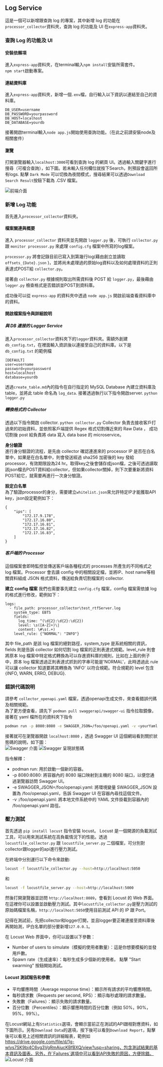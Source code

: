 ##  Log Service
這是一個可以新增跟查詢 log 的專案，其中新增 log 的功能在`processor_collector`資料夾，查詢 log 的功能及 UI 在`express-app`資料夾。

### 查詢 Log 的功能及 UI
#### 安裝依賴項
進入`express-app`資料夾，在terminal輸入`npm install`安裝所需套件。  
`npm start`啟動專案。  

#### 連結資料庫
進入`express-app`資料夾，新增一個`.env`檔，自行輸入以下資訊以連結至自己的資料庫。
```
DB_USER=username
DB_PASSWORD=yourpassword
DB_HOST=localhost
DB_DATABASE=yourdb
```
接著開啟terminal輸入`node app.js`開始使用查詢功能。（在此之前請安裝node及相關套件）  
#### 瀏覽
打開瀏覽器輸入`localhost:3000`可看到查詢 log 的網頁 UI。透過輸入關鍵字進行搜尋（可複合查詢），如下圖。若未輸入任何欄位就按下Search，則預設會返回所有logs. 點擊 `Dark Mode` 可以切換為夜間模式，搜尋結果可以透過`Download Search Result`按鈕下載為 .CSV 檔案。    

![前端介面](/images/FrontendUI.png)

### 新增 Log 功能
首先進入`processor_collector`資料夾。

#### 檔案關連與概要
進入 `processor_collector` 資料夾並先開啟 `logger.py` 後，可執行 `collector.py` 跟 `monitor processor.py` 來處理 `config.cfg` 檔案中所寫的log檔案。  

`processor.py` 將會記錄目前已寫入到第幾行log(藉由創立並讀取 `offsets_{Date}.json` )，並將尚未處理過的原始log資料以及如何處理資料的正則表達式POST給 `collector.py`。  

接著由 `collector.py` 根據規則取出所需資料後 POST 給 `logger.py`，最後藉由 `logger.py` 檢查格式是否錯誤並POST到資料庫。  

成功後可以從 `express-app` 的資料夾中透過 `node app.js` 開啟前端查看資料庫中的資料。 

#### 開啟檔案指令與詳細說明
##### 與 DB 連接的 Logger Service
進入`processor_collector`資料夾下的`logger`資料夾。需額外創建 `db_config.txt`，在裡面輸入資訊後以連接至自己的資料庫。以下是 `db_config.txt` 的範例檔
```
[DEFAULT]  
user=username
password=yourpassword  
host=localhost  
database=yourdb  
```
透過`create_table.md`內的指令在自行指定的 MySQL Database 內建立資料庫及 table，並將此 table 命名為 `log_data`.
接著透過執行以下指令開啟server.
```python logger.py```

##### 轉換格式的 Collector
透過以下指令開啟 collector.
```python collector.py```
Collector 負責去接收客戶打過來的初始資料，並依照客戶端提供 Regex 格式切割傳近來的 Raw Data ， 成功切割後 post 給負責將 data 寫入 data base 的 microservice。

**身分驗證**  
進行身分驗證的流程，是先由 collector 確認連進來的 processor IP 是否在白名單中，如果是在白名單中，則會發送經過 sha256 加密後的 key 發給 processor，有效期限設為24 hr。取得key之後會儲存成json檔，之後可透過讀取該json檔去POST資料給collector，但如果collector關掉，則下次要重新將資料POST給它，就需要再進行一次身分驗證。

**設定白名單**  
為了驗證processor的身分，需要建立`whitelist.json`來允許特定IP才能獲取API key，json設定範例如下：
```
{
    "ips": [
        "172.17.9.178",
        "172.17.16.80",
        "172.17.16.81",
        "172.17.16.82",
        "172.17.16.83",
    ]
}
```

##### 客戶端的 Processor
這個檔案會即時監控並傳送客戶端各種程式的 processes 所產生的不同格式之 log 檔案。Processor 會去讀 config 中的相關設定檔，並將IP、host name等相關資料組成 JSON 格式資料，傳送給負責切割檔案的 collector.


<!-- **建立 API key 檔案**
我們需要事先建立 `api_key.json` 檔案，才能將資料 POST 給 collector，範例如下：
```
{
    "collector-api-key": "<1234567890abcdef>"
}
```
其中 <> 的部分請填入由 collector 允許的金鑰以取得權限。 -->

**建立 config 檔案**
我們也需要事先建立 `config.cfg` 檔案，config 檔案需依據 log 的格式進行修改，範例如下：
```
logs:
  - file_path: processor_collector\test_rtfServer.log
    system_type: EBTS
    fields:
      log_time: ^(\d{2}:\d{2}:\d{2})
      level: \s([A-Z]+)\|
      content: \#\s(.+)
    level_rule: {"NORMAL": "INFO"}
```
其中 file_path 是該 log 檔案的絕對路徑，system_type 是系統相關的資訊，fields 則是告訴 collector 如何切割 log 檔案的正則表達式規範。level_rule 則會將原本 log 檔案中特定格式轉換為可以存進資料庫的規則，比如在上面的例子中，原本 log 檔案透過正則表達式抓到的字串可能是'NORMAL'，此時透過此 rule 可以讓 collector 知道要將其轉換為 'INFO' 以符合規範。符合規範的 level 包含 {INFO, WARN, ERRO, DEBUG}.

### 錯誤代碼說明
請參考 `collector_openapi.yaml` 檔案，透過openapi生成文件，來查看錯誤代碼及相關規範。  
為了更方便查看，請先下 `podman pull swaggerapi/swagger-ui` 指令拉取鏡像，接著在 yaml 檔所在的資料夾下指令
```bash
podman run -p 8080:8080 -e SWAGGER_JSON=/foo/openapi.yaml -v <yourYaml FilePath>:/foo/openapi.yaml swaggerapi/swagger-ui
```
接著就可在瀏覽器開啟 `localhost:8080` ，透過 Swagger UI 這個網站看到關於狀態碼的說明，如下圖：  
![Swagger 介面](/images/openapi.png)
![Swagger 呈現狀態碼](/images/openapi2.png)  

指令解釋：
  - podman run: 用於啟動一個新的容器。
  - -p 8080:8080: 將容器內的 8080 端口映射到主機的 8080 端口，以便您通過瀏覽器訪問 Swagger UI。
  - -e SWAGGER_JSON=/foo/openapi.yaml: 將環境變量 SWAGGER_JSON 設置為 /foo/openapi.yaml，告訴 Swagger UI 在容器內尋找這個文件。
  - -v <yourYaml FilePath>:/foo/openapi.yaml: 將本地文件系統中的 YAML 文件掛載到容器內的 /foo/openapi.yaml 路徑。

### 壓力測試
首先透過 `pip install locust` 指令安裝 locust。
Locust 是一個開源的負載測試工具，可以用來測試系統在高負載情況下的性能。透過 `locustfile_collector.py` 跟 `locustfile_server.py` 二個檔案，可分別對collector跟logger的api進行壓力測試。  

在終端中分別運行以下命令來啟動: 
```bash
locust -f locustfile_collector.py --host=http://localhost:5050
```
和 
```bash
locust -f locustfile_server.py --host=http://localhost:5000
```
然後打開瀏覽器並訪問 `http://localhost:8089`，會看到 Locust 的 Web 界面。在這裡你可以設置並啟動壓力測試。其中`locustfile_collector.py`是壓力測試的原始碼檔案名稱，`http://localhost:5050`使用目前測試 API 的 IP 跟 Port。

記得在測試前，先把collector和logger打開，並且logger要正確連接至資料庫後再開始測，IP白名單的部分要新增`127.0.0.1`。

在 Locust Web 界面中，你可以設置以下參數：
- Number of users to simulate（模擬的使用者數量）：這是你想要模擬的並發用戶數。
- Spawn rate（生成速率）：每秒生成多少個新的使用者。
點擊 "Start swarming" 按鈕開始測試。

#### Locust 測試報告和參數
- 平均響應時間（Average response time）：顯示所有請求的平均響應時間。  
- 每秒請求數（Requests per second, RPS）：顯示每秒處理的請求數量。  
- 失敗數（Failures）：顯示失敗的請求數量。  
- 百分位數（Percentiles）：顯示響應時間的百分位數（例如 50%，90%，95%，99%）。  

在Locust網站上有`Statistics`選項，會顯示當前正在測試的API跟相對應資料，如下圖所示。另有`Download Data`的選項，按下後可以看到`Download Report`，點擊後可以看見上述相關資訊的詳細報表，範例如 https://drive.google.com/file/d/1g-wlys7SK9bj4C6vg3VgRmAiucKBfBXQ/view?usp=sharing，包含測試結果的基本資訊及圖表。另外，在`Failures`選項中可以看到API失敗的原因，方便除錯。  
![Locust 介面](/images/Locust.png)
